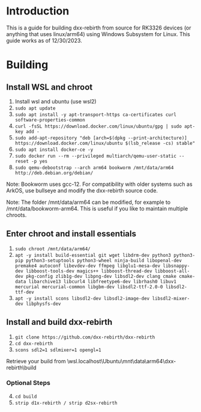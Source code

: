 # Introduction
This is a guide for building dxx-rebirth from source for RK3326 devices (or anything that uses linux/arm64) using Windows Subsystem for Linux. This guide works as of 12/30/2023.

# Building

## Install WSL and chroot
1. 	Install wsl and ubuntu (use wsl2)
2. 	```sudo apt update```
3.	```sudo apt install -y apt-transport-https ca-certificates curl software-properties-common```
4.	```curl -fsSL https://download.docker.com/linux/ubuntu/gpg | sudo apt-key add -```
5.	```sudo add-apt-repository "deb [arch=$(dpkg --print-architecture)] https://download.docker.com/linux/ubuntu $(lsb_release -cs) stable"```
6.	```sudo apt install docker-ce -y```
7.	```sudo docker run --rm --privileged multiarch/qemu-user-static --reset -p yes```
8.	```sudo qemu-debootstrap --arch arm64 bookworm /mnt/data/arm64 http://deb.debian.org/debian/```

Note: Bookworm uses gcc-12. For compatibility with older systems such as ArkOS, use bullseye and modify the dxx-rebirth source code.  

Note: The folder /mnt/data/arm64 can be modified, for example to /mnt/data/bookworm-arm64. This is useful if you like to maintain multiple chroots.

## Enter chroot and install essentials
1. 	```sudo chroot /mnt/data/arm64/```
2. 	```apt -y install build-essential git wget libdrm-dev python3 python3-pip python3-setuptools python3-wheel ninja-build libopenal-dev premake4 autoconf libevdev-dev ffmpeg libglu1-mesa-dev libsnappy-dev libboost-tools-dev magics++ libboost-thread-dev libboost-all-dev pkg-config zlib1g-dev libpng-dev libsdl2-dev clang cmake cmake-data libarchive13 libcurl4 libfreetype6-dev librhash0 libuv1 mercurial mercurial-common libgbm-dev libsdl2-ttf-2.0-0 libsdl2-ttf-dev```
3. 	```apt -y install scons libsdl2-dev libsdl2-image-dev libsdl2-mixer-dev libphysfs-dev```

## Install and build dxx-rebirth
1. 	```git clone https://github.com/dxx-rebirth/dxx-rebirth```
2. 	```cd dxx-rebirth```
3. 	```scons sdl2=1 sdlmixer=1 opengl=1```

Retrieve your build from \\wsl.localhost\Ubuntu\mnt\data\arm64\dxx-rebirth\build

### Optional Steps
4. 	```cd build```
5. 	```strip d1x-rebirth / strip d2sx-rebirth```